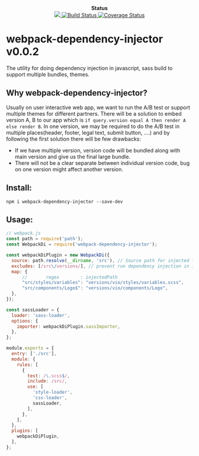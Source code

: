 <div align="center"><strong>Status</strong></div>

<div align="center">
  <a href="https://david-dm.org/sonybinhle/webpack-dependency-injector" title="dependencies status">
    <img src="https://david-dm.org/sonybinhle/webpack-dependency-injector/status.svg"/>
  </a>
  
  <a href="https://travis-ci.org/sonybinhle/webpack-dependency-injector.svg?branch=master">
    <img src="https://travis-ci.org/sonybinhle/webpack-dependency-injector.svg?branch=master" alt="Build Status" />
  </a>
    
  <a href='https://coveralls.io/github/sonybinhle/webpack-dependency-injector?branch=master'>
    <img src='https://coveralls.io/repos/github/sonybinhle/webpack-dependency-injector/badge.svg?branch=master' alt='Coverage Status' />
  </a>

</div>

# webpack-dependency-injector v0.0.2

The utility for doing dependency injection in javascript, sass build to support multiple bundles, themes.

## Why webpack-dependency-injector?

Usually on user interactive web app, we want to run the A/B test or support multiple themes for different partners. There will be a solution to embed version A, B to our app which is `if query.version equal A then render A else render B`. In one version, we may be required to do the A/B test in multiple places(header, footer, legal text, submit button, ....) and by following the first solution there will be few drawbacks:

* If we have multiple version, version code will be bundled along with main version and give us the final large bundle.
* There will not be a clear separate between individual version code, bug on one version might affect another version.

## Install:

```shell
npm i webpack-dependency-injector --save-dev
```

## Usage:

```javascript
// webpack.js
const path = require('path');
const WebpackDi = require('webpack-dependency-injector');

const webpackDiPlugin = new WebpackDi({
  source: path.resolve(__dirname, 'src'), // Source path for injected files
  excludes: [/src\/versions/], // prevent run dependency injection in injected path to avoid accident loop import 
  map: {
      //       regex        : injectedPath
      "src/styles/variables": "versions/vio/styles/variables.scss",
      "src/components/Logo$": "versions/vio/components/Logo",
  },
});

const sassLoader = {
  loader: 'sass-loader',
  options: {
    importer: webpackDiPlugin.sassImporter,
  },
}; 

module.exports = {
  entry: ['./src'],
  module: {
    rules: [
      { 
        test: /\.scss$/,
        include: /src/,
        use: [
          'style-loader',
          'css-loader',
          sassLoader,
        ],
      },
    ],
  },
  plugins: [
    webpackDiPlugin,
  ],
};
```